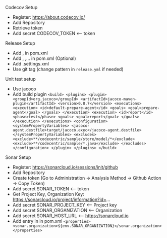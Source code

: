 Codecov Setup
-   Register: https://about.codecov.io/
-   Add Repository
-   Retrieve token
-   Add secret CODECOV_TOKEN <-- token

Release Setup
-   Add <license>, <distributionManagement> in pom.xml
-   Add <developers>, <organization>,... in pom.xml (Optional)
-   Add .settings.xml
-   Use git tag (change pattern in `release.yml` if needed)

Unit test setup
-   Use jacoco
-   Add build plugin
    `<build>
        <plugins>
            <plugin>
                <groupId>org.jacoco</groupId>
                <artifactId>jacoco-maven-plugin</artifactId>
                <version>0.8.7</version>
                <executions>
                    <execution>
                        <id>default-prepare-agent</id>
                        <goals>
                        <goal>prepare-agent</goal>
                        </goals>
                    </execution>
                    <execution>
                        <id>report</id>
                        <phase>test</phase>
                        <goals>
                            <goal>report</goal>
                        </goals>
                    </execution>
                </executions>
                <configuration>
                <systemPropertyVariables>
                    <jacoco-agent.destfile>target/jacoco.exec</jacoco-agent.destfile>
                </systemPropertyVariables>
                <excludes>
                    <exclude>**/codecentric/sample/store/model/*</exclude>
                    <exclude>**/codecentric/sample/*.java</exclude>
                </excludes>
            </configuration>
            </plugin>
        </plugins>
    </build>`

Sonar Setup
-   Register: https://sonarcloud.io/sessions/init/github
-   Add Repository
-   Create token (Go to Administration -> Analysis Method -> Github Action -> Copy Token)
-   Add secret SONAR_TOKEN <-- token
-   Get Project Key, Organization Key: https://sonarcloud.io/project/information?id=...
-   Add secret SONAR_PROJECT_KEY <-- Project key
-   Add secret SONAR_ORGANIZATION <-- Organization
-   Add secret SONAR_HOST_URL <-- https://sonarcloud.io
-   Add entry in <properties> in pom.xml
    `<properties>
        <sonar.organization>${env.SONAR_ORGANIZATION}</sonar.organization>
    </properties>`